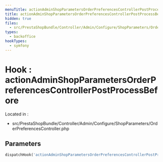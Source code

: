 ```yaml
---
menuTitle: actionAdminShopParametersOrderPreferencesControllerPostProcessBefore
title: actionAdminShopParametersOrderPreferencesControllerPostProcessBefore
hidden: true
files:
  - src/PrestaShopBundle/Controller/Admin/Configure/ShopParameters/OrderPreferencesController.php
types:
  - backoffice
hookTypes:
  - symfony
---
```


# Hook : actionAdminShopParametersOrderPreferencesControllerPostProcessBefore

Located in :

  - src/PrestaShopBundle/Controller/Admin/Configure/ShopParameters/OrderPreferencesController.php

## Parameters

```php
dispatchHook('actionAdminShopParametersOrderPreferencesControllerPostProcessBefore', ['controller' => $this]);
```